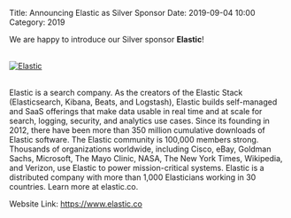 Title: Announcing Elastic as Silver Sponsor
Date: 2019-09-04 10:00
Category: 2019

We are happy to introduce our Silver sponsor **Elastic**!

<!-- PELICAN_END_SUMMARY -->
<br>
<div class="text-center">
  <a href="https://www.elastic.co/" target="_blank">
    <img src="{filename}/images/sponsors/elastic.png" alt="Elastic">
  </a>
</div>
<br>

Elastic is a search company. As the creators of the Elastic Stack (Elasticsearch, Kibana, Beats, and Logstash), Elastic builds self-managed and SaaS offerings that make data usable in real time and at scale for search, logging, security, and analytics use cases. Since its founding in 2012, there have been more than 350 million cumulative downloads of Elastic software. The Elastic community is 100,000 members strong. Thousands of organizations worldwide, including Cisco, eBay, Goldman Sachs, Microsoft, The Mayo Clinic, NASA, The New York Times, Wikipedia, and Verizon, use Elastic to power mission-critical systems. Elastic is a distributed company with more than 1,000 Elasticians working in 30 countries. Learn more at elastic.co.

Website Link: <a href="https://www.elastic.co/" target="_blank">https://www.elastic.co</a>

